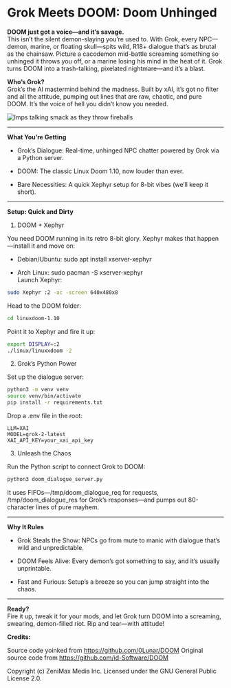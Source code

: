 # Grok Meets DOOM: Doom Unhinged

**DOOM just got a voice—and it’s savage.**  
This isn’t the silent demon-slaying you’re used to. With Grok, every NPC—demon, marine, or floating skull—spits wild, R18+ dialogue that’s as brutal as the chainsaw. Picture a cacodemon mid-battle screaming something so unhinged it throws you off, or a marine losing his mind in the heat of it. Grok turns DOOM into a trash-talking, pixelated nightmare—and it’s a blast.

**Who’s Grok?**  
Grok’s the AI mastermind behind the madness. Built by xAI, it’s got no filter and all the attitude, pumping out lines that are raw, chaotic, and pure DOOM. It’s the voice of hell you didn’t know you needed.

![Imps talking smack as they throw fireballs](https://i.imgur.com/mmSchtJ.png)

----------

**What You’re Getting**

-   Grok’s Dialogue: Real-time, unhinged NPC chatter powered by Grok via a Python server.
    
-   DOOM: The classic Linux Doom 1.10, now louder than ever.
    
-   Bare Necessities: A quick Xephyr setup for 8-bit vibes (we’ll keep it short).
    

----------

**Setup: Quick and Dirty**

1. DOOM + Xephyr

You need DOOM running in its retro 8-bit glory. Xephyr makes that happen—install it and move on:

-   Debian/Ubuntu: sudo apt install xserver-xephyr
    
-   Arch Linux: sudo pacman -S xserver-xephyr  
    Launch Xephyr:
    
```bash
sudo Xephyr :2 -ac -screen 640x480x8
```

Head to the DOOM folder:

```bash
cd linuxdoom-1.10
```

Point it to Xephyr and fire it up:

```bash
export DISPLAY=:2
./linux/linuxxdoom -2
```

2. Grok’s Python Power

Set up the dialogue server:

```bash
python3 -m venv venv
source venv/bin/activate
pip install -r requirements.txt
```

Drop a .env file in the root:

```text
LLM=XAI
MODEL=grok-2-latest
XAI_API_KEY=your_xai_api_key
```

3. Unleash the Chaos

Run the Python script to connect Grok to DOOM:

```bash
python3 doom_dialogue_server.py
```

It uses FIFOs—/tmp/doom_dialogue_req for requests, /tmp/doom_dialogue_res for Grok’s responses—and pumps out 80-character lines of pure mayhem.

----------

**Why It Rules**

-   Grok Steals the Show: NPCs go from mute to manic with dialogue that’s wild and unpredictable.
    
-   DOOM Feels Alive: Every demon’s got something to say, and it’s usually unprintable.
    
-   Fast and Furious: Setup’s a breeze so you can jump straight into the chaos.
    

----------

**Ready?**  
Fire it up, tweak it for your mods, and let Grok turn DOOM into a screaming, swearing, demon-filled riot. Rip and tear—with attitude!


**Credits:**

Source code yoinked from https://github.com/0Lunar/DOOM
Original source code from https://github.com/id-Software/DOOM

Copyright (c) ZeniMax Media Inc.
Licensed under the GNU General Public License 2.0.